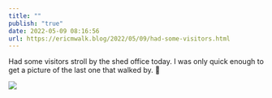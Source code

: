 ```yaml
---
title: ""
publish: "true"
date: 2022-05-09 08:16:56
url: https://ericmwalk.blog/2022/05/09/had-some-visitors.html
---
```

Had some visitors stroll by the shed office today. I was only quick enough to get a picture of the last one that walked by. 🦌


![](https://ericmwalk.blog/uploads/2022/9ed4988059.jpg)
